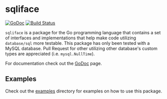 # sqliface

 [![GoDoc](https://godoc.org/github.com/NYTimes/sqliface?status.svg)](https://godoc.org/github.com/NYTimes/sqliface) [![Build Status](https://travis-ci.org/NYTimes/sqliface.svg?branch=master)](https://travis-ci.org/NYTimes/sqliface)

`sqliface` is a package for the Go programming language that contains a set of interfaces and implementations that help make code utilizing `database/sql` more testable. This package has only been tested with a MySQL database. Pull Request for other utilizing other database's custom types are appreciated (i.e. `mysql.NullTime`).

For documentation check out the [GoDoc](https://godoc.org/github.com/NYtimes/sqliface) page. 

## Examples

Check out the [examples](examples/) directory for examples on how to use this package.
